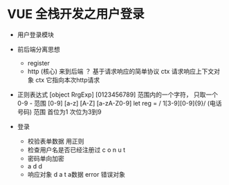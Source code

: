 # VUE 全栈开发之用户登录

- 用户登录模块 
- 前后端分离思想
    - register  
    - http (核心)  来到后端 ？
        基于请求响应的简单协议 
        ctx 请求响应上下文对象
        ctx 它指向本次http请求
- 正则表达式  [object RrgExp]
    [0123456789]  范围内的一个字符， 只取一个
    0-9  - 范围  [0-9] [a-z] [A-Z] [a-zA-Z0-9]
    let reg = / 1[3-9][0-9]{9}/        (电话号码)  范围 首位为1   次位为3到9

- 登录
    - 校验表单数据 用正则
    - 检查用户名是否已经注册过  c o n u t
    - 密码单向加密
    -  a d d 
    - 响应对象   d a t a数据  error 错误对象
    